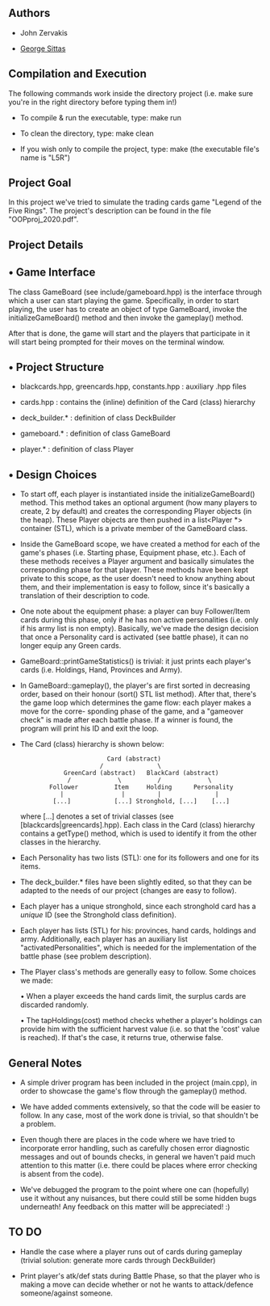 Authors
-------

- John Zervakis

- [George Sittas](https://github.com/GeorgeSittas)

Compilation and Execution
-------------------------

The following commands work inside the directory project
(i.e. make sure you're in the right directory before typing them in!)

- To compile & run the executable, type: make run
- To clean the directory, type:          make clean

- If you wish only to compile the project, type: make
  (the executable file's name is "L5R")

Project Goal
------------

In this project we've tried to simulate the trading cards game
"Legend of the Five Rings". The project's description can be
found in the file "OOPproj_2020.pdf".

Project Details
---------------

• Game Interface
  --------------

  The class GameBoard (see include/gameboard.hpp) is the interface through
  which a user can start playing the game. Specifically, in order to start
  playing, the user has to create an object of type GameBoard, invoke the
  initializeGameBoard() method and then invoke the gameplay() method.

  After that is done, the game will start and the players that participate
  in it will start being prompted for their moves on the terminal window.

• Project Structure
  -----------------

  - blackcards.hpp, greencards.hpp, constants.hpp : auxiliary .hpp files
  - cards.hpp : contains the (inline) definition of the Card (class) hierarchy

  - deck_builder.* : definition of class DeckBuilder
  - gameboard.*    : definition of class GameBoard
  - player.*       : definition of class Player

• Design Choices
  --------------

  - To start off, each player is instantiated inside the initializeGameBoard()
    method. This method takes an optional argument (how many players to create,
    2 by default) and creates the corresponding Player objects (in the heap).
    These Player objects are then pushed in a list<Player *> container (STL),
    which is a private member of the GameBoard class.

  - Inside the GameBoard scope, we have created a method for each of the game's
    phases (i.e. Starting phase, Equipment phase, etc.). Each of these methods
    receives a Player argument and basically simulates the corresponding phase
    for that player. These methods have been kept private to this scope, as the
    user doesn't need to know anything about them, and their implementation is
    easy to follow, since it's basically a translation of their description to
    code.

  - One note about the equipment phase: a player can buy Follower/Item cards
    during this phase, only if he has non active personalities (i.e. only if
    his army list is non empty). Basically, we've made the design decision that
    once a Personality card is activated (see battle phase), it can no longer
    equip any Green cards.

  - GameBoard::printGameStatistics() is trivial: it just prints each player's
    cards (i.e. Holdings, Hand, Provinces and Army).

  - In GameBoard::gameplay(), the player's are first sorted in decreasing order,
    based on their honour (sort() STL list method). After that, there's the game
    loop which determines the game flow: each player makes a move for the corre-
    sponding phase of the game, and a "gameover check" is made after each battle
    phase. If a winner is found, the program will print his ID and exit the loop.

  - The Card (class) hierarchy is shown below:

                                Card (abstract)
                              /               \
                    GreenCard (abstract)   BlackCard (abstract)
                     /             \          /             \
                Follower          Item     Holding      Personality
                   |                |         |               |
                 [...]            [...] Stronghold, [...]    [...]

    where [...] denotes a set of trivial classes (see [blackcards|greencards].hpp).
    Each class in the Card (class) hierarchy contains a getType() method, which is
    used to identify it from the other classes in the hierarchy.

  - Each Personality has two lists (STL): one for its followers and one for its
    items.

  - The deck_builder.* files have been slightly edited, so that they can be adapted
    to the needs of our project (changes are easy to follow).

  - Each player has a unique stronghold, since each stronghold card has a _unique_
    ID (see the Stronghold class definition).

  - Each player has lists (STL) for his: provinces, hand cards, holdings and army.
    Additionally, each player has an auxiliary list "activatedPersonalities", which
    is needed for the implementation of the battle phase (see problem description).

  - The Player class's methods are generally easy to follow. Some choices we made:

    • When a player exceeds the hand cards limit, the surplus cards are discarded
      randomly.

    • The tapHoldings(cost) method checks whether a player's holdings can provide
      him with the sufficient harvest value (i.e. so that the 'cost' value is
      reached). If that's the case, it returns true, otherwise false.

General Notes
-------------

- A simple driver program has been included in the project (main.cpp), in order
  to showcase the game's flow through the gameplay() method.

- We have added comments extensively, so that the code will be easier to follow.
  In any case, most of the work done is trivial, so that shouldn't be a problem.

- Even though there are places in the code where we have tried to incorporate
  error handling, such as carefully chosen error diagnostic messages and out
  of bounds checks, in general we haven't paid much attention to this matter
  (i.e. there could be places where error checking is absent from the code).

- We've debugged the program to the point where one can (hopefully) use it without
  any nuisances, but there could still be some hidden bugs underneath!
  Any feedback on this matter will be appreciated! :)

TO DO
-----

- Handle the case where a player runs out of cards during gameplay
  (trivial solution: generate more cards through DeckBuilder)

- Print player's atk/def stats during Battle Phase, so that the
  player who is making a move can decide whether or not he wants
  to attack/defence someone/against someone.
